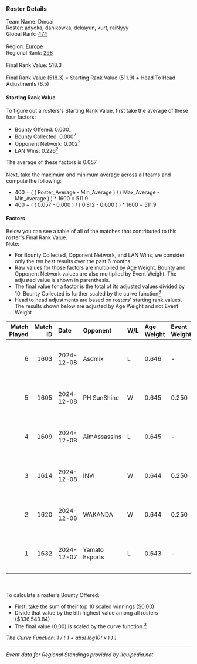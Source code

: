 ### Roster Details<br />
Team Name: Dmoai<br />
Roster: adyoka, danikowka, dekayun, kurt, raiNyyy<br />
Global Rank: [474](../../standings_global_2025_03_01.md)<br />
<br />
Region: [Europe]( ../../standings_europe_2025_03_01.md)<br />
Regional Rank: [298]( ../../standings_europe_2025_03_01.md)<br />
<br />
Final Rank Value:  518.3<br />
<br />
Final Rank Value (518.3) = Starting Rank Value (511.9) + Head To Head Adjustments (6.5)<br />

#### Starting Rank Value<br />
To figure out a rosters's Starting Rank Value, first take the average of these four factors:<br />
- Bounty Offered: 0.000[<sup>1</sup>](#table2)
- Bounty Collected: 0.000[<sup>2</sup>](#table1)
- Opponent Network: 0.002[<sup>2</sup>](#table1)
- LAN Wins: 0.226[<sup>2</sup>](#table1)

The average of these factors is 0.057<br />
<br />
Next, take the maximum and minimum average across all teams and compute the following:<br />
- 400 + ( ( Roster_Average - Min_Average ) / ( Max_Average - Min_Average ) ) * 1600 = 511.9
- 400 + ( ( 0.057 - 0.000 ) / ( 0.812 - 0.000 ) ) * 1600 = 511.9


#### Factors<br />
Below you can see a table of all of the matches that contributed to this roster's Final Rank Value.<br />
Note:<br />

- For Bounty Collected, Opponent Network, and LAN Wins, we consider only the ten best results over the past 6 months.
- Raw values for those factors are multiplied by Age Weight. Bounty and Opponent Network values are also multiplied by Event Weight. The adjusted value is shown in parenthesis.
- The final value for a factor is the total of its adjusted values divided by 10. Bounty Collected is further scaled by the curve function[<sup>3</sup>](#curveFunction)
- Head to head adjustments are based on rosters' starting rank values. The results shown below are adjusted by Age Weight and not Event Weight
<span id="table1"></span><br />


| Match Played | Match ID | Date       | Opponent       | W/L | Age Weight | Event Weight | Bounty Collected | Opponent Network | LAN Wins  | H2H Adj. | Roster                                    |
| -: | -: | :- | :- | :- | :- | :- | :- | :- | :- | -: | :- |
|            6 |     1603 | 2024-12-08 | Asdmix         | L   | 0.646      | -            | -                | -                | -         |    -7.42 | adyoka, danikowka, dekayun, kurt, raiNyyy |
|            5 |     1605 | 2024-12-08 | PH SunShine    | W   | 0.645      | 0.250        | 0.000 (0.000)    | 0.066 (0.011)    | 1 (0.645) |    11.52 | adyoka, danikowka, dekayun, kurt, raiNyyy |
|            4 |     1609 | 2024-12-08 | AimAssassins   | L   | 0.645      | -            | -                | -                | -         |    -1.69 | adyoka, danikowka, dekayun, kurt, raiNyyy |
|            3 |     1614 | 2024-12-08 | INVI           | W   | 0.644      | 0.250        | 0.000 (0.000)    | 0.033 (0.005)    | 1 (0.644) |     8.02 | adyoka, danikowka, dekayun, kurt, raiNyyy |
|            2 |     1620 | 2024-12-08 | WAKANDA        | W   | 0.644      | 0.250        | 0.000 (0.000)    | 0.000 (0.000)    | 1 (0.644) |     7.00 | adyoka, danikowka, dekayun, kurt, raiNyyy |
|            1 |     1632 | 2024-12-07 | Yamato Esports | L   | 0.643      | -            | -                | -                | -         |   -10.98 | adyoka, danikowka, dekayun, kurt, raiNyyy |

<br />
<span id="table2"></span><br />
To calculate a roster's Bounty Offered:<br />

- First, take the sum of their top 10 scaled winnings ($0.00)
- Divide that value by the 5th highest value among all rosters ($336,543.84)
- The final value (0.00) is scaled by the curve function.[<sup>3</sup>](#curveFunction)

<span id="curveFunction"></span>_The Curve Function: 1 / ( 1 + abs( log10( x ) ) )_<br />

---
_Event data for Regional Standings provided by liquipedia.net_<br />
